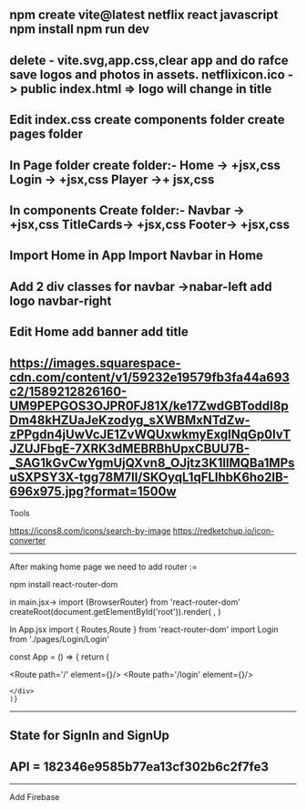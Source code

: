 
npm create vite@latest netflix
react
javascript
npm install
npm run dev
---------------------------------------
delete - vite.svg,app.css,clear app and do rafce
save logos and photos in assets.
netflixicon.ico -> public
index.html =>  <link rel="icon" type="image/svg+xml" href="netflixicon.ico" />
logo will change in title
----------------------------------------
Edit index.css
create components folder
create pages folder
----------------------------------------
In Page folder create folder:-
Home -> +jsx,css
Login -> +jsx,css
Player ->+ jsx,css
----------------------------------------
In components Create folder:-
Navbar -> +jsx,css
TitleCards-> +jsx,css
Footer-> +jsx,css
----------------------------------------
Import Home in App 
Import Navbar in Home
----------------------------------------
Add 2 div classes for navbar
->nabar-left
add logo 
navbar-right
---------------------------------------
Edit Home
add banner
add title
-----------------------------------
https://images.squarespace-cdn.com/content/v1/59232e19579fb3fa44a693c2/1589212826160-UM9PEPGOS3OJPR0FJ81X/ke17ZwdGBToddI8pDm48kHZUaJeKzodyg_sXWBMxNTdZw-zPPgdn4jUwVcJE1ZvWQUxwkmyExglNqGp0IvTJZUJFbgE-7XRK3dMEBRBhUpxCBUU7B-_SAG1kGvCwYgmUjQXvn8_OJjtz3K1llMQBa1MPsuSXPSY3X-tgg78M7lI/SKOyqL1qFLIhbK6ho2lB-696x975.jpg?format=1500w
------------------------------------
Tools

https://icons8.com/icons/search-by-image
https://redketchup.io/icon-converter

-----------------------------------
After making home page we need to add router :=

npm install react-router-dom

in main.jsx->
import {BrowserRouter} from 'react-router-dom'
createRoot(document.getElementById('root')).render(
  <StrictMode>
    <BrowserRouter>
    <App />
    </BrowserRouter>
  </StrictMode>,
)

In App.jsx
import { Routes,Route } from 'react-router-dom'
import Login from './pages/Login/Login'

const App = () => {
  return (
    <div className="app">
      <Routes>
        <Route path='/' element={<Home />}/>
        <Route path='/login' element={<Login />}/>
      </Routes>
    
    </div>
    )}
------------------------------------
State for SignIn and SignUp
-----------------------------------
API = 182346e9585b77ea13cf302b6c2f7fe3
-----------------------------------




---------------------------------
Add Firebase

